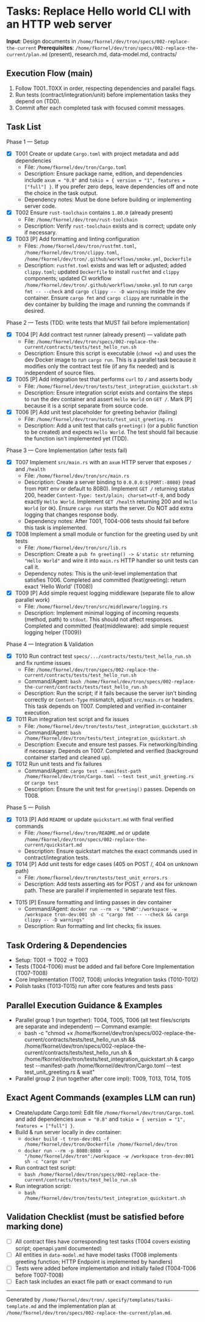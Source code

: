 # Tasks: Replace Hello world CLI with an HTTP web server

**Input**: Design documents in `/home/fkornel/dev/tron/specs/002-replace-the-current`
**Prerequisites**: `/home/fkornel/dev/tron/specs/002-replace-the-current/plan.md` (present), research.md, data-model.md, contracts/

## Execution Flow (main)
1. Follow T001..T0XX in order, respecting dependencies and parallel flags.
2. Run tests (contract/integration/unit) before implementation tasks they depend on (TDD).
3. Commit after each completed task with focused commit messages.

## Task List

Phase 1 — Setup
- [x] T001 Create or update `Cargo.toml` with project metadata and add dependencies
  - File: `/home/fkornel/dev/tron/Cargo.toml`
  - Description: Ensure package name, edition, and dependencies include `axum = "0.8"` and `tokio = { version = "1", features = ["full"] }`. If you prefer zero deps, leave dependencies off and note the choice in the task output.
  - Dependency notes: Must be done before building or implementing server code.
- [x] T002 Ensure `rust-toolchain` contains `1.80.0` (already present)
  - File: `/home/fkornel/dev/tron/rust-toolchain`
  - Description: Verify `rust-toolchain` exists and is correct; update only if necessary.
- [x] T003 [P] Add formatting and linting configuration
  - Files: `/home/fkornel/dev/tron/rustfmt.toml`, `/home/fkornel/dev/tron/clippy.toml`, `/home/fkornel/dev/tron/.github/workflows/smoke.yml`, `Dockerfile`
  - Description: `rustfmt.toml` exists and was left or adjusted; added `clippy.toml`; updated `Dockerfile` to install `rustfmt` and `clippy` components; updated CI workflow `/home/fkornel/dev/tron/.github/workflows/smoke.yml` to run `cargo fmt -- --check` and `cargo clippy -- -D warnings` inside the dev container. Ensure `cargo fmt` and `cargo clippy` are runnable in the dev container by building the image and running the commands if desired.

Phase 2 — Tests (TDD: write tests that MUST fail before implementation)
- [x] T004 [P] Add contract test runner (already present) — validate path
  - File: `/home/fkornel/dev/tron/specs/002-replace-the-current/contracts/tests/test_hello_run.sh`
  - Description: Ensure this script is executable (`chmod +x`) and uses the dev Docker image to run `cargo run`. This is a parallel task because it modifies only the contract test file (if any fix needed) and is independent of source files.
- [x] T005 [P] Add integration test that performs `curl` to `/` and asserts body
  - File: `/home/fkornel/dev/tron/tests/test_integration_quickstart.sh`
  - Description: Ensure integration script exists and contains the steps to run the dev container and assert `Hello World` on `GET /`. Mark [P] because it is a script separate from source code.
- [x] T006 [P] Add unit test placeholder for greeting behavior (failing)
  - File: `/home/fkornel/dev/tron/tests/test_unit_greeting.rs`
  - Description: Add a unit test that calls `greeting()` (or a public function to be created) and expects `Hello World`. The test should fail because the function isn't implemented yet (TDD).

Phase 3 — Core Implementation (after tests fail)
- [x] T007 Implement `src/main.rs` with an `axum` HTTP server that exposes `/` and `/health`
  - File: `/home/fkornel/dev/tron/src/main.rs`
  - Description: Create a server binding to `0.0.0.0:${PORT:-8080}` (read from `PORT` env or default to 8080). Implement `GET /` returning status 200, header `Content-Type: text/plain; charset=utf-8`, and body exactly `Hello World`. Implement `GET /health` returning 200 and `Hello World` (or `OK`). Ensure `cargo run` starts the server. Do NOT add extra logging that changes response body.
  - Dependency notes: After T001, T004-006 tests should fail before this task is implemented.
- [x] T008 Implement a small module or function for the greeting used by unit tests
  - File: `/home/fkornel/dev/tron/src/lib.rs`
  - Description: Create a `pub fn greeting() -> &'static str` returning `"Hello World"` and wire it into `main.rs` HTTP handler so unit tests can call it.
  - Dependency notes: This is the unit-level implementation that satisfies T006. Completed and committed (feat(greeting): return exact 'Hello World' (T008))
- [x] T009 [P] Add simple request logging middleware (separate file to allow parallel work)
  - File: `/home/fkornel/dev/tron/src/middleware/logging.rs`
  - Description: Implement minimal logging of incoming requests (method, path) to `stdout`. This should not affect responses. Completed and committed (feat(middleware): add simple request logging helper (T009))

Phase 4 — Integration & Validation
- [x] T010 Run contract test `specs/.../contracts/tests/test_hello_run.sh` and fix runtime issues
  - File: `/home/fkornel/dev/tron/specs/002-replace-the-current/contracts/tests/test_hello_run.sh`
  - Command/Agent: `bash /home/fkornel/dev/tron/specs/002-replace-the-current/contracts/tests/test_hello_run.sh`
  - Description: Run the script; if it fails because the server isn't binding correctly or `Content-Type` mismatch, adjust `src/main.rs` or headers. This task depends on T007. Completed and verified in-container execution.
- [x] T011 Run integration test script and fix issues
  - File: `/home/fkornel/dev/tron/tests/test_integration_quickstart.sh`
  - Command/Agent: `bash /home/fkornel/dev/tron/tests/test_integration_quickstart.sh`
  - Description: Execute and ensure test passes. Fix networking/binding if necessary. Depends on T007. Completed and verified (background container started and cleaned up).
- [x] T012 Run unit tests and fix failures
  - Command/Agent: `cargo test --manifest-path /home/fkornel/dev/tron/Cargo.toml --test test_unit_greeting.rs` or `cargo test`
  - Description: Ensure the unit test for `greeting()` passes. Depends on T008.

Phase 5 — Polish
- [x] T013 [P] Add `README` or update `quickstart.md` with final verified commands
  - File: `/home/fkornel/dev/tron/README.md` or update `/home/fkornel/dev/tron/specs/002-replace-the-current/quickstart.md`
  - Description: Ensure quickstart matches the exact commands used in contract/integration tests.
- [x] T014 [P] Add unit tests for edge cases (405 on POST /, 404 on unknown path)
  - File: `/home/fkornel/dev/tron/tests/test_unit_errors.rs`
  - Description: Add tests asserting `405` for POST `/` and `404` for unknown path. These are parallel if implemented in separate test files.
- T015 [P] Ensure formatting and linting passes in dev container
  - Command/Agent: `docker run --rm -v "$PWD":/workspace -w /workspace tron-dev:001 sh -c "cargo fmt -- --check && cargo clippy -- -D warnings"`
  - Description: Run formatting and lint checks; fix issues.

## Task Ordering & Dependencies
- Setup: T001 → T002 → T003
- Tests (T004-T006) must be added and fail before Core Implementation (T007-T008)
- Core Implementation (T007, T008) unlocks Integration tasks (T010-T012)
- Polish tasks (T013-T015) run after core features and tests pass

## Parallel Execution Guidance & Examples
- Parallel group 1 (run together): T004, T005, T006 (all test files/scripts are separate and independent) — Command example:
  - bash -c "chmod +x /home/fkornel/dev/tron/specs/002-replace-the-current/contracts/tests/test_hello_run.sh && /home/fkornel/dev/tron/specs/002-replace-the-current/contracts/tests/test_hello_run.sh & /home/fkornel/dev/tron/tests/test_integration_quickstart.sh & cargo test --manifest-path /home/fkornel/dev/tron/Cargo.toml --test test_unit_greeting.rs & wait"
- Parallel group 2 (run together after core impl): T009, T013, T014, T015

## Exact Agent Commands (examples LLM can run)
- Create/update Cargo.toml: Edit file `/home/fkornel/dev/tron/Cargo.toml` and add dependencies `axum = "0.8"` and `tokio = { version = "1", features = ["full"] }`.
- Build & run server locally in dev container:
  - `docker build -t tron-dev:001 -f /home/fkornel/dev/tron/Dockerfile /home/fkornel/dev/tron`
  - `docker run --rm -p 8080:8080 -v "/home/fkornel/dev/tron":/workspace -w /workspace tron-dev:001 sh -c "cargo run"`
- Run contract test script:
  - `bash /home/fkornel/dev/tron/specs/002-replace-the-current/contracts/tests/test_hello_run.sh`
- Run integration script:
  - `bash /home/fkornel/dev/tron/tests/test_integration_quickstart.sh`

## Validation Checklist (must be satisfied before marking done)
- [ ] All contract files have corresponding test tasks (T004 covers existing script; openapi.yaml documented)
- [ ] All entities in `data-model.md` have model tasks (T008 implements greeting function; HTTP Endpoint is implemented by handlers)
- [ ] Tests were added before implementation and initially failed (T004-T006 before T007-T008)
- [ ] Each task includes an exact file path or exact command to run

---
Generated by `/home/fkornel/dev/tron/.specify/templates/tasks-template.md` and the implementation plan at `/home/fkornel/dev/tron/specs/002-replace-the-current/plan.md`.
